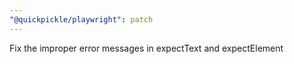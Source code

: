 ```yaml
---
"@quickpickle/playwright": patch
---
```


Fix the improper error messages in expectText and expectElement
